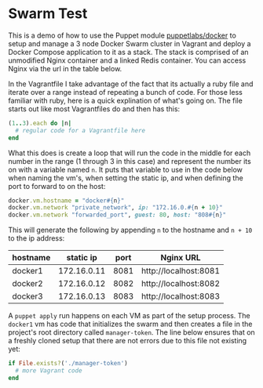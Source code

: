 # Swarm Test

This is a demo of how to use the Puppet module
[puppetlabs/docker](https://forge.puppet.com/puppetlabs/docker)
to setup and manage a 3 node Docker Swarm cluster in Vagrant and deploy a
Docker Compose application to it as a stack. The stack is comprised of an
unmodified Nginx container and a linked Redis container. You can access Nginx
via the url in the table below.

In the Vagrantfile I take advantage of the fact that its actually a ruby file
and iterate over a range instead of repeating a bunch of code. For those less
familiar with ruby, here is a quick explination of what's going on. The file
starts out like most Vagrantfiles do and then has this:

```ruby
(1..3).each do |n|
  # regular code for a Vagrantfile here
end
```

What this does is create a loop that will run the code in the middle for each
number in the range (1 through 3 in this case) and represent the number its on
with a variable named `n`. It puts that variable to use in the code below
when naming the vm's, when setting the static ip, and when defining the port to
forward to on the host:

```ruby
docker.vm.hostname = "docker#{n}"
docker.vm.network "private_network", ip: "172.16.0.#{n + 10}"
docker.vm.network "forwarded_port", guest: 80, host: "808#{n}"
```

This will generate the following by appending `n` to the hostname and `n + 10`
to the ip address:

| hostname | static ip   | port | Nginx URL             |
| -------- | ----------- | ---- | --------------------- |
| docker1  | 172.16.0.11 | 8081 | http://localhost:8081 |
| docker2  | 172.16.0.12 | 8082 | http://localhost:8082 |
| docker3  | 172.16.0.13 | 8083 | http://localhost:8083 | 

A `puppet apply` run happens on each VM as part of the setup process. The
`docker1` vm has code that initializes the swarm and then creates a file in the
project's root directory called `manager-token`. The line below ensures that
on a freshly cloned setup that there are not errors due to this file not
existing yet:

```ruby
if File.exists?('./manager-token')
  # more Vagrant code
end
```
